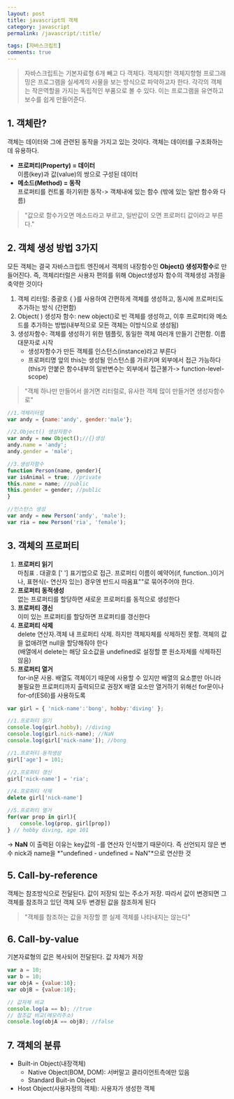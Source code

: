 ```yaml
---
layout: post
title: javascript의 객체
category: javascript
permalink: /javascript/:title/

tags: [자바스크립트]
comments: true
---
```

>자바스크립트는 기본자료형 6개 빼고 다 객체다. 객체지향! 객체지향형 프로그래밍은 프로그램을 실세계의 사물을 보는 방식으로 파악하고자 한다. 각각의 객체는 작은역할을 가지는 독립적인 부품으로 볼 수 있다. 이는 프로그램을 유연하고 보수를 쉽게 만들어준다.

## 1. 객체란?
객체는 데이터와 그에 관련된 동작을 가지고 있는 것이다. 객체는 데이터를 구조화하는데 유용하다.
- **프로퍼티(Property) = 데이터**  
이름(key)과 값(value)의 쌍으로 구성된 데이터
- **메소드(Method) = 동작**   
프로퍼티를 컨트롤 하기위한 동작-> 객체내에 있는 함수 (밖에 있는 일반 함수와 다름)


>"값으로 함수가오면 메소드라고 부르고, 일반값이 오면 프로퍼티 값이라고 부른다."

## 2. 객체 생성 방법 3가지
모든 객체는 결국 자바스크립트 엔진에서 객체의 내장함수인 **Object() 생성자함수**로 만들어진다. 즉, 객체리터럴은 사용자 편의를 위해 Object생성자 함수의 객체생성 과정을 축약한 것이다 
1. 객체 리터럴: 중괄호 { }를 사용하여 간편하게 객체를 생성하고, 동시에 프로퍼티도 추가하는 방식 (간편함)
2. Object( ) 생성자 함수: new object()로 빈 객체를 생성하고, 이후 프로퍼티와 메소드를 추가하는 방법(내부적으로 모든 객체는 이방식으로 생성됨)
3. 생성자함수: 객체를 생성하기 위한 템플릿,  동일한 객체 여러개 만들기 간편함. 이름 대문자로 시작  
    * 생성자함수가 만든 객체를 인스턴스(instance)라고 부른다
    * 프로퍼티명 앞의 this는 생성될 인스턴스를 가르키며 외부에서 접근 가능하다  
    (this가 안붙은 함수내부의 일반변수는 외부에서 접근불가-> function-level-scope)  

>"객체 하나만 만들어서 쓸거면 리터럴로, 유사한 객체 많이 만들거면 생성자함수로"

```javascript
//1.객체리터럴
var andy = {name:'andy', gender:'male'};

//2.Object() 생성자함수
var andy = new Object();//{}생성
andy.name = 'andy';
andy.gender = 'male';

//3.생성자함수
function Person(name, gender){
var isAnimal = true; //private 
this.name = name; //public
this.gender = gender; //public
}

//인스턴스 생성
var andy = new Person('andy', 'male');
var ria = new Person('ria', 'female');
```


## 3. 객체의 프로퍼티
1. **프로퍼티 읽기**  
마침표 .  대괄호 [' '] 표기법으로 접근. 프로퍼티 이름이 예약어(if, function..)이거나, 표현식(- 연산자 있는) 경우엔 반드시 따옴표""로 묶어주어야 한다.
2. **프로퍼티 동적생성**   
없는 프로퍼티를 할당하면 새로운 프로퍼티를 동적으로 생성한다
3. **프로퍼티 갱신**  
이미 있는 프로퍼티를 할당하면 프로퍼티를 갱신한다
4. **프로퍼티 삭제**  
delete 연산자.객체 내 프로퍼티 삭제. 하지만 객체자체를 삭제하진 못함. 객체의 값을 없애려면 null을 할당해줘야 한다  
(배열에서 delete는 해당 요소값을 undefined로 설정할 뿐 원소자체를 삭제하진 않음)
5. **프로퍼티 열거**  
for-in문 사용. 배열도 객체이기 때문에 사용할 수 있지만 배열의 요소뿐만 아니라 불필요한 프로퍼티까지 출력되므로 권장X 배열 요소만 열거하기 위해선 for문이나 for-of(ES6)를 사용하도록

```javascript 
var girl = { 'nick-name':'bong', hobby:'diving' };

//1.프로퍼티 읽기
console.log(girl.hobby); //diving
console.log(girl.nick-name); //NaN
console.log(girl['nick-name']); //bong

//1.프로퍼티 동적생성
girl['age'] = 101;

//2.프로퍼티 갱신
girl['nick-name'] = 'ria';

//4.프로퍼티 삭제
delete girl['nick-name']

//5.프로퍼티 열거
for(var prop in girl){
    console.log(prop, girl[prop])
} // hobby diving, age 101
```
-> **NaN** 이 출력된 이유는 key값의 -를 연산자 인식했기 때문이다. 즉 선언되지 않은 변수 nick과 name을 *"undefined - undefined = NaN"*으로 연산한 것

## 5. Call-by-reference
객체는 참조방식으로 전달된다. 값이 저장되 있는 주소가 저장. 따라서 값이 변경되면 그 객체를 참조하고 있던 객체 모두 변경된 값을 참조하게 된다

>"객체를 참조하는 값을 저장할 뿐 실제 객체를 나타내지는 않는다"

## 6. Call-by-value
기본자료형의 값은 복사되어 전달된다. 값 자체가 저장

```javascript
var a = 10;
var b = 10;
var objA = {value:10};
var objB = {value:10};

// 값자체 비교
console.log(a == b); //true
// 참조값 비교(메모리주소)
console.log(objA == objB); //false
```

## 7. 객체의 분류
* Built-in Object(내장객체)
    - Native Object(BOM, DOM): 서버말고 클라이언트측에만 있음
    - Standard Buit-in Object
* Host Object(사용자정의 객체): 사용자가 생성한 객체